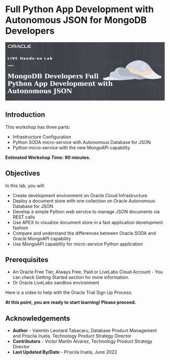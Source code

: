 # Full Python App Development with Autonomous JSON for MongoDB Developers

![Intro Full Python App Development with Autonomous JSON for MongoDB Developers](./images/intro.png)

## Introduction

This workshop has three parts:

- Infrastructure Configuration
- Python SODA micro-service with Autonomous Database for JSON
- Python micro-service with the new MongoAPI capability


**Estimated Workshop Time: 90 minutes.**

## Objectives

In this lab, you will:

* Create development environment on Oracle Cloud Infrastructure
* Deploy a document store with one collection on Oracle Autonomous Database for JSON
* Develop a simple Python web service to manage JSON documents via REST calls
* Use APEX to visualize document store in a fast application development fashion
* Compare and understand the differences between Oracle SODA and Oracle MongoAPI capability
* Use MongoAPI capability for micro-service Python application


## Prerequisites

* An Oracle Free Tier, Always Free, Paid or LiveLabs Cloud Account - You can check Getting Started section for more information.
* Or Oracle LiveLabs sandbox environment

Here is a video to help with the Oracle Trial Sign Up Process:
[](youtube:4U-0SumNz6w)

**At this point, you are ready to start learning! Please proceed.**

## Acknowledgements
* **Author** - Valentin Leonard Tabacaru, Database Product Management and Priscila Iruela, Technology Product Strategy Director
* **Contributors** - Victor Martin Alvarez, Technology Product Strategy Director
* **Last Updated By/Date** - Priscila Iruela, June 2022
